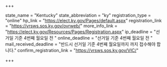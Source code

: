 +++

state_name = "Kentucky"
state_abbreviation = "ky"
registration_type = "online"
hp_link = "https://elect.ky.gov/Pages/default.aspx"
registration_link = "https://vrsws.sos.ky.gov/ovrweb/"
more_info_link = "https://elect.ky.gov/Resources/Pages/Registration.aspx"
ip_deadline = "선거일 기준 4번째 월요일 전 "
online_deadline = "선거일 기준 4번째 월요일 전 "
mail_received_deadline = "반드시 선거일 기준 4번째 월요일까지 까지 접수해야 합니다."
confirm_registration_link = "https://vrsws.sos.ky.gov/VIC/"

+++